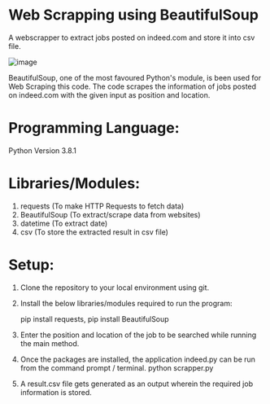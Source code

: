 # Web Scrapping using BeautifulSoup

A webscrapper to extract jobs posted on indeed.com and store it into csv file.

![image](https://user-images.githubusercontent.com/80902649/112814366-d8b57280-909c-11eb-8a43-65f60e91c43f.png)

BeautifulSoup, one of the most favoured Python's module, is been used for Web Scraping this code.
The code scrapes the information of jobs posted on indeed.com with the given input as position and location.

# Programming Language:

Python Version 3.8.1

# Libraries/Modules:

1. requests (To make HTTP Requests to fetch data)
2. BeautifulSoup (To extract/scrape data from websites)
3. datetime (To extract date)
4. csv (To store the extracted result in csv file)

# Setup:

1. Clone the repository to your local environment using git.
2. Install the below libraries/modules required to run the program:

   pip install requests, pip install BeautifulSoup
3. Enter the position and location of the job to be searched while running the main method.
4. Once the packages are installed, the application indeed.py can be run from the command prompt / terminal.
   python scrapper.py
5. A result.csv file gets generated as an output wherein the required job information is stored.
